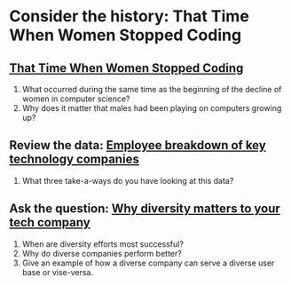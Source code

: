 # Consider the history: That Time When Women Stopped Coding
## [That Time When Women Stopped Coding](https://www.npr.org/sections/money/2014/10/21/357629765/when-women-stopped-coding)

1. What occurred during the same time as the beginning of the decline of women in computer science?
2. Why does it matter that males had been playing on computers growing up?

## Review the data: [Employee breakdown of key technology companies](https://informationisbeautiful.net/visualizations/diversity-in-tech/)

1. What three take-a-ways do you have looking at this data?

## Ask the question: [Why diversity matters to your tech company](https://www.usatoday.com/story/tech/columnist/2015/07/21/why-diversity-matters-your-tech-company/30419871/)

1. When are diversity efforts most successful?
2. Why do diverse companies perform better?
3. Give an example of how a diverse company can serve a diverse user base or vise-versa.
